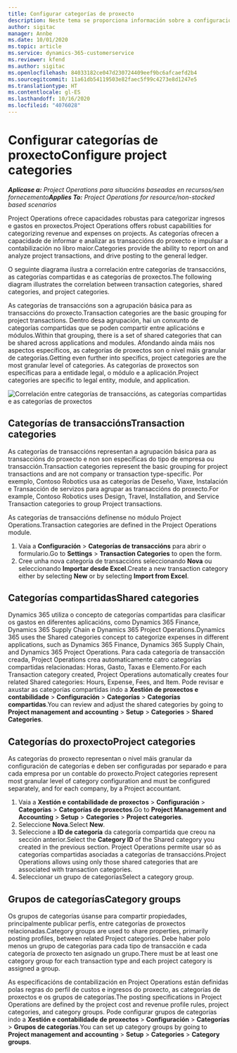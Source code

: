 ```yaml
---
title: Configurar categorías de proxecto
description: Neste tema se proporciona información sobre a configuración das categorías de proxectos.
author: sigitac
manager: Annbe
ms.date: 10/01/2020
ms.topic: article
ms.service: dynamics-365-customerservice
ms.reviewer: kfend
ms.author: sigitac
ms.openlocfilehash: 84033182ce047d230724409eef9bc6afcaefd2b4
ms.sourcegitcommit: 11a61db54119503e82faec5f99c4273e8d1247e5
ms.translationtype: HT
ms.contentlocale: gl-ES
ms.lasthandoff: 10/16/2020
ms.locfileid: "4076028"
---
```

# <a name="configure-project-categories"></a><span data-ttu-id="b1831-103">Configurar categorías de proxecto</span><span class="sxs-lookup"><span data-stu-id="b1831-103">Configure project categories</span></span>

<span data-ttu-id="b1831-104">_**Aplícase a:** Project Operations para situacións baseadas en recursos/sen fornecemento_</span><span class="sxs-lookup"><span data-stu-id="b1831-104">_**Applies To:** Project Operations for resource/non-stocked based scenarios_</span></span>

<span data-ttu-id="b1831-105">Project Operations ofrece capacidades robustas para categorizar ingresos e gastos en proxectos.</span><span class="sxs-lookup"><span data-stu-id="b1831-105">Project Operations offers robust capabilities for categorizing revenue and expenses on projects.</span></span> <span data-ttu-id="b1831-106">As categorías ofrecen a capacidade de informar e analizar as transaccións do proxecto e impulsar a contabilización no libro maior.</span><span class="sxs-lookup"><span data-stu-id="b1831-106">Categories provide the ability to report on and analyze project transactions, and drive posting to the general ledger.</span></span>

<span data-ttu-id="b1831-107">O seguinte diagrama ilustra a correlación entre categorías de transaccións, as categorías compartidas e as categorías de proxectos.</span><span class="sxs-lookup"><span data-stu-id="b1831-107">The following diagram illustrates the correlation between transaction categories, shared categories, and project categories.</span></span> 

<span data-ttu-id="b1831-108">As categorías de transaccións son a agrupación básica para as transaccións do proxecto.</span><span class="sxs-lookup"><span data-stu-id="b1831-108">Transaction categories are the basic grouping for project transactions.</span></span> <span data-ttu-id="b1831-109">Dentro desa agrupación, hai un conxunto de categorías compartidas que se poden compartir entre aplicacións e módulos.</span><span class="sxs-lookup"><span data-stu-id="b1831-109">Within that grouping, there is a set of shared categories that can be shared across applications and modules.</span></span> <span data-ttu-id="b1831-110">Afondando aínda máis nos aspectos específicos, as categorías de proxectos son o nivel máis granular de categorías.</span><span class="sxs-lookup"><span data-stu-id="b1831-110">Getting even further into specifics, project categories are the most granular level of categories.</span></span> <span data-ttu-id="b1831-111">As categorías de proxectos son específicas para a entidade legal, o módulo e a aplicación.</span><span class="sxs-lookup"><span data-stu-id="b1831-111">Project categories are specific to legal entity, module, and application.</span></span>

![Correlación entre categorías de transaccións, as categorías compartidas e as categorías de proxectos](media/project-categories.png)

## <a name="transaction-categories"></a><span data-ttu-id="b1831-113">Categorías de transaccións</span><span class="sxs-lookup"><span data-stu-id="b1831-113">Transaction categories</span></span>

<span data-ttu-id="b1831-114">As categorías de transaccións representan a agrupación básica para as transaccións do proxecto e non son específicas do tipo de empresa ou transacción.</span><span class="sxs-lookup"><span data-stu-id="b1831-114">Transaction categories represent the basic grouping for project transactions and are not company or transaction type-specific.</span></span> <span data-ttu-id="b1831-115">Por exemplo, Contoso Robotics usa as categorías de Deseño, Viaxe, Instalación e Transacción de servizos para agrupar as transaccións do proxecto.</span><span class="sxs-lookup"><span data-stu-id="b1831-115">For example, Contoso Robotics uses Design, Travel, Installation, and Service Transaction categories to group Project transactions.</span></span>

<span data-ttu-id="b1831-116">As categorías de transaccións defínense no módulo Project Operations.</span><span class="sxs-lookup"><span data-stu-id="b1831-116">Transaction categories are defined in the Project Operations module.</span></span> 
1. <span data-ttu-id="b1831-117">Vaia a **Configuración** \> **Categorías de transaccións** para abrir o formulario.</span><span class="sxs-lookup"><span data-stu-id="b1831-117">Go to **Settings** \> **Transaction Categories** to open the form.</span></span> 
2. <span data-ttu-id="b1831-118">Cree unha nova categoría de transaccións seleccionando **Nova** ou seleccionando **Importar desde Excel**.</span><span class="sxs-lookup"><span data-stu-id="b1831-118">Create a new transaction category either by selecting **New** or by selecting **Import from Excel**.</span></span>

## <a name="shared-categories"></a><span data-ttu-id="b1831-119">Categorías compartidas</span><span class="sxs-lookup"><span data-stu-id="b1831-119">Shared categories</span></span>

<span data-ttu-id="b1831-120">Dynamics 365 utiliza o concepto de categorías compartidas para clasificar os gastos en diferentes aplicacións, como Dynamics 365 Finance, Dynamics 365 Supply Chain e Dynamics 365 Project Operations.</span><span class="sxs-lookup"><span data-stu-id="b1831-120">Dynamics 365 uses the Shared categories concept to categorize expenses in different applications, such as Dynamics 365 Finance, Dynamics 365 Supply Chain, and Dynamics 365 Project Operations.</span></span> <span data-ttu-id="b1831-121">Para cada categoría de transacción creada, Project Operations crea automaticamente catro categorías compartidas relacionadas: Horas, Gasto, Taxas e Elemento.</span><span class="sxs-lookup"><span data-stu-id="b1831-121">For each Transaction category created, Project Operations automatically creates four related Shared categories: Hours, Expense, Fees, and Item.</span></span> <span data-ttu-id="b1831-122">Pode revisar e axustar as categorías compartidas indo a **Xestión de proxectos e contabilidade** \> **Configuración** \> **Categorías** \> **Categorías compartidas**.</span><span class="sxs-lookup"><span data-stu-id="b1831-122">You can review and adjust the shared categories by going to **Project management and accounting** \> **Setup** \> **Categories** \> **Shared Categories**.</span></span>

## <a name="project-categories"></a><span data-ttu-id="b1831-123">Categorías do proxecto</span><span class="sxs-lookup"><span data-stu-id="b1831-123">Project categories</span></span>

<span data-ttu-id="b1831-124">As categorías do proxecto representan o nivel máis granular da configuración de categorías e deben ser configuradas por separado e para cada empresa por un contable do proxecto.</span><span class="sxs-lookup"><span data-stu-id="b1831-124">Project categories represent most granular level of category configuration and must be configured separately, and for each company, by a Project accountant.</span></span>

1. <span data-ttu-id="b1831-125">Vaia a **Xestión e contabilidade de proxectos** \> **Configuración** \> **Categorías** \> **Categorías de proxectos**.</span><span class="sxs-lookup"><span data-stu-id="b1831-125">Go to **Project Management and Accounting** \> **Setup** \> **Categories** \> **Project categories**.</span></span>
2. <span data-ttu-id="b1831-126">Seleccione **Nova**.</span><span class="sxs-lookup"><span data-stu-id="b1831-126">Select **New**.</span></span>
3. <span data-ttu-id="b1831-127">Seleccione a **ID de categoría** da categoría compartida que creou na sección anterior.</span><span class="sxs-lookup"><span data-stu-id="b1831-127">Select the **Category ID** of the Shared category you created in the previous section.</span></span> <span data-ttu-id="b1831-128">Project Operations permite usar só as categorías compartidas asociadas a categorías de transaccións.</span><span class="sxs-lookup"><span data-stu-id="b1831-128">Project Operations allows using only those shared categories that are associated with transaction categories.</span></span>
4. <span data-ttu-id="b1831-129">Seleccionar un grupo de categorías</span><span class="sxs-lookup"><span data-stu-id="b1831-129">Select a category group.</span></span>

## <a name="category-groups"></a><span data-ttu-id="b1831-130">Grupos de categorías</span><span class="sxs-lookup"><span data-stu-id="b1831-130">Category groups</span></span>

<span data-ttu-id="b1831-131">Os grupos de categorías úsanse para compartir propiedades, principalmente publicar perfís, entre categorías de proxectos relacionadas.</span><span class="sxs-lookup"><span data-stu-id="b1831-131">Category groups are used to share properties, primarily posting profiles, between related Project categories.</span></span> <span data-ttu-id="b1831-132">Debe haber polo menos un grupo de categorías para cada tipo de transacción e cada categoría de proxecto ten asignado un grupo.</span><span class="sxs-lookup"><span data-stu-id="b1831-132">There must be at least one category group for each transaction type and each project category is assigned a group.</span></span>

<span data-ttu-id="b1831-133">As especificacións de contabilización en Project Operations están definidas polas regras do perfil de custos e ingresos do proxecto, as categorías de proxectos e os grupos de categorías.</span><span class="sxs-lookup"><span data-stu-id="b1831-133">The posting specifications in Project Operations are defined by the project cost and revenue profile rules, project categories, and category groups.</span></span> <span data-ttu-id="b1831-134">Pode configurar grupos de categorías indo a **Xestión e contabilidade de proxectos** \> **Configuración** \> **Categorías** \> **Grupos de categorías**.</span><span class="sxs-lookup"><span data-stu-id="b1831-134">You can set up category groups by going to **Project management and accounting** \> **Setup** \> **Categories** \> **Category groups**.</span></span>
